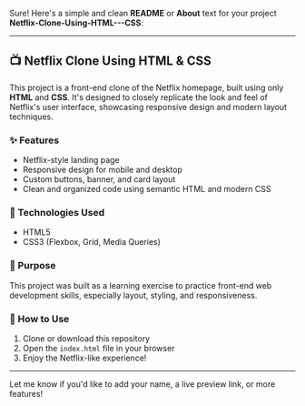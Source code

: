 Sure! Here's a simple and clean **README** or **About** text for your project **Netflix-Clone-Using-HTML---CSS**:

---

## 📺 Netflix Clone Using HTML & CSS

This project is a front-end clone of the Netflix homepage, built using only **HTML** and **CSS**. It's designed to closely replicate the look and feel of Netflix's user interface, showcasing responsive design and modern layout techniques.

### ✨ Features
- Netflix-style landing page
- Responsive design for mobile and desktop
- Custom buttons, banner, and card layout
- Clean and organized code using semantic HTML and modern CSS

### 📁 Technologies Used
- HTML5  
- CSS3 (Flexbox, Grid, Media Queries)

### 🎯 Purpose
This project was built as a learning exercise to practice front-end web development skills, especially layout, styling, and responsiveness.

### 🚀 How to Use
1. Clone or download this repository
2. Open the `index.html` file in your browser
3. Enjoy the Netflix-like experience!

---

Let me know if you'd like to add your name, a live preview link, or more features!
